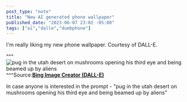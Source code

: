 ```yaml
---
post_type: "note" 
title: "New AI generated phone wallpaper"
published_date: "2023-06-07 23:02 -05:00"
tags: ["ai","dalle","dumbphone"]
---
```


I'm really liking my new phone wallpaper. Courtesy of DALL-E. 

^^^
![pug in the utah desert on mushrooms opening his third eye and being beamed up by aliens](https://cdn.lqdev.tech/files/images/bing-ai-pug-wallpaper.jpg)
^^^Source:[**Bing Image Creator (DALL-E)**](https://bing.com/create)

In case anyone is interested in the prompt - "pug in the utah desert on mushrooms opening his third eye and being beamed up by aliens"